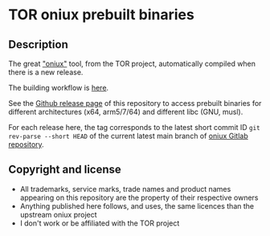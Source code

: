 TOR oniux prebuilt binaries
===========================

Description
-----------
The great ["oniux"](https://blog.torproject.org/introducing-oniux-tor-isolation-using-linux-namespaces/) tool, from the TOR project, automatically compiled when there is a new release.

The building workflow is [here](https://github.com/mycodedoesnotcompile2/oniux_prebuilt_binary/blob/main/.github/workflows/main.yml).

See the [Github release page](https://github.com/mycodedoesnotcompile2/oniux_prebuilt_binary/releases) of this repository to access prebuilt binaries for different architectures (x64, arm5/7/64) and different libc (GNU, musl).

For each release here, the tag corresponds to the latest short commit ID `git rev-parse --short HEAD` of the current latest main branch of [oniux Gitlab repository](https://gitlab.torproject.org/tpo/core/oniux).

Copyright and license
---------------------
- All trademarks, service marks, trade names and product names appearing on this repository are the property of their respective owners
- Anything published here follows, and uses, the same licences than the upstream oniux project
- I don't work or be affiliated with the TOR project
